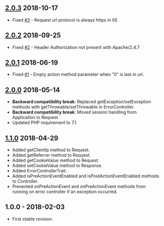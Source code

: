 ## [2.0.3] 2018-10-17
- Fixed [#3](https://github.com/themichaelhall/bluemvc/issues/3) - Request url protocol is always https in IIS

## [2.0.2] 2018-09-25
- Fixed [#2](https://github.com/themichaelhall/bluemvc/issues/2) - Header Authorization not present with Apache/2.4.7

## [2.0.1] 2018-06-19
- Fixed [#1](https://github.com/themichaelhall/bluemvc/issues/1) - Empty action method parameter when "0" is last in url. 

## [2.0.0] 2018-05-14
- **Backward compatibility break**: Replaced getException/setException methods with getThrowable/setThrowable in ErrorController.
- **Backward compatibility break**: Moved session handling from Application to Request.
- Updated PHP requirement to 7.1.

## [1.1.0] 2018-04-29
- Added getClientIp method to Request.
- Added getReferrer method to Request.
- Added getCookieValue method to Request.
- Added setCookieValue method to Response.
- Added ErrorControllerTrait.
- Added isPreActionEventEnabled and isPostActionEventEnabled methods to Controller.
- Prevented onPreActionEvent and onPreActionEvent methods from running on error controller if an exception occurred.

## 1.0.0 - 2018-02-03
- First stable revision.

[2.0.3]: https://github.com/themichaelhall/bluemvc-core/compare/v2.0.2...v2.0.3
[2.0.2]: https://github.com/themichaelhall/bluemvc-core/compare/v2.0.1...v2.0.2
[2.0.1]: https://github.com/themichaelhall/bluemvc-core/compare/v2.0.0...v2.0.1
[2.0.0]: https://github.com/themichaelhall/bluemvc-core/compare/v1.1.0...v2.0.0
[1.1.0]: https://github.com/themichaelhall/bluemvc-core/compare/v1.0.0...v1.1.0